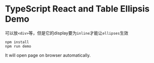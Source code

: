 TypeScript React and Table Ellipsis Demo
========================================

可以放`<div>`等，但是它的display要为`inline`才能让`ellipses`生效

```
npm install
npm run demo
```

It will open page on browser automatically.
